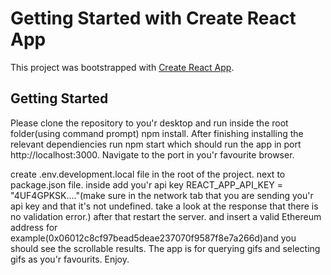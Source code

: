 # Getting Started with Create React App

This project was bootstrapped with [Create React App](https://github.com/facebook/create-react-app).

## Getting Started

Please clone the repository to you'r desktop and run inside the root folder(using command prompt) npm install. After finishing installing the relevant dependiencies run npm start which should run the app in port http://localhost:3000. Navigate to the port in you'r favourite browser.

create .env.development.local file in the root of the project. next to package.json file. inside add you'r api key REACT_APP_API_KEY = "4UF4GPKSK...."(make sure in the network tab that you are sending you'r api key and that it's not undefined. take a look at the response that there is no validation error.)
after that restart the server. and insert a valid Ethereum address for example(0x06012c8cf97bead5deae237070f9587f8e7a266d)and you should see the scrollable results. 
The app is for querying gifs and selecting gifs as you'r favourits. Enjoy.
